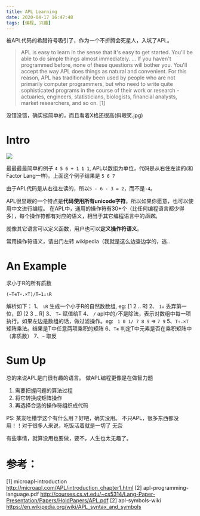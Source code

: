 ```yaml
---
title: APL Learning
date: 2020-04-17 16:47:48
tags: [编程, 兴趣]
---
```


被APL代码的希腊符号吸引了，作为一个不折腾会死星人，入坑了APL。

> APL is easy to learn in the sense that it's easy to get started. You'll be able to do simple things almost immediately.
> ... 
> If you haven't programmed before, none of these questions will bother you. You'll accept the way APL does things as natural and convenient. For this reason, APL has traditionally been used by people who are not primarily computer programmers, but who need to write quite sophisticated programs in the course of their work or research - actuaries, engineers, statisticians, biologists, financial analysts, market researchers, and so on. [1]

没错没错，确实挺简单的，而且看着X格还很高(斜眼笑.jpg)

<!-- more -->

# Intro
<img src="./apl-base.png">

最最最最简单的例子 `4 5 6 + 1 1 1`, APL以数组为单位，代码是从右住左读的(和Factor Lang一样)。上面这个例子结果是 `5 6 7`

由于APL代码是从右往左读的，所以`5 - 6 - 3 = 2`，而不是`-4`。


APL很显眼的一个特点是**代码使用所有unicode字符**。所以如果你愿意，也可以使用中文进行编程。
在APL中，通用的操作符有30+个（比任何编程语言都少得多），每个操作符都有对应的语义，相当于其它编程语言中的*函数*。

就像其它语言可以定义函数，用户也可以**定义操作符语义**。

常用操作符语义，请出门左转 wikipedia（我就是这么边查边学的，逃..

# An Example

求小于R的所有质数
```apl
(~T∊T∘.×T)/T←1↓⍳R
```

解析如下：
1、 `⍳R` 生成一个小于R的自然数数组, eg: [1 2 .. R]
2、 `1↓` 丢弃第一位，即 [2 3 .. R]
3、 `T←` 赋值给T
4、 `/` apl中的`/`不是除法，表示对数组中每一项执行。如果左边是数组的话，做过滤操作。eg: ` 1 0 1/ 7 8 9` => `7 9`
5、`T∘.×T` 矩阵乘法。结果是T中任意两项乘积的矩阵
6、`T∊` 判定T中元素是否在乘积矩阵中（非质数）
7、`~` 取反


# Sum Up

总的来说APL是门很有趣的语言。
做APL编程更像是在做智力题
1) 需要把握问题的算法过程
2) 将它转换成矩阵操作
3) 再选择合适的操作符组织成代码

PS: 某友吐槽学这个有什么用？好吧，确实没用。
不只APL，很多东西都没用！！对于很多人来说，吃饭活着就是一切了 无奈

有些事情，就算没用也要做，要不，人生也太无趣了。


# 参考：

[1] microapl-introduction http://microapl.com/APL/introduction_chapter1.html
[2] apl-programming-language.pdf http://courses.cs.vt.edu/~cs5314/Lang-Paper-Presentation/Papers/HoldPapers/APL.pdf
[2] apl-symbols-wiki https://en.wikipedia.org/wiki/APL_syntax_and_symbols 
